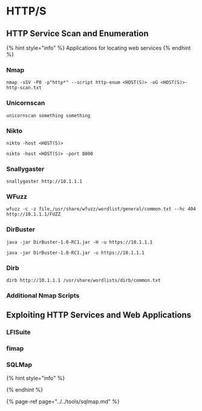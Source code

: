 # HTTP/S

## **HTTP Service Scan and Enumeration**

{% hint style="info" %}
Applications for locating web services
{% endhint %}

### Nmap

```text
﻿nmap -sSV -P0 -p"http*" --script http-enum <HOST(S)> -oG <HOST(S)>-http-scan.txt
```

### **Unicornscan**

```text
unicornscan something something
```

### **Nikto**

```text
﻿nikto -host <HOST(S)>
```

```text
nikto -host <HOST(S)> -port 8000
```

### **Snallygaster**

```text
snallygaster http://10.1.1.1
```

### **WFuzz**

```text
wfuzz -c -z file,/usr/share/wfuzz/wordlist/general/common.txt --hc 404 http://10.1.1.1/FUZZ
```

### **DirBuster**

```text
java -jar DirBuster-1.0-RC1.jar -H -u https://10.1.1.1
```

```text
java -jar DirBuster-1.0-RC1.jar -u https://10.1.1.1
```

### **Dirb**

```text
dirb http://10.1.1.1 /usr/share/wordlists/dirb/common.txt
```

### Additional Nmap Scripts

## Exploiting HTTP Services and Web Applications

### LFISuite

### fimap

### SQLMap

{% hint style="info" %}

{% endhint %}

{% page-ref page="../../tools/sqlmap.md" %}

